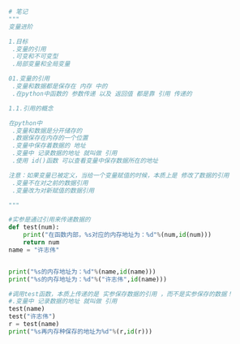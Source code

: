 
<BlogInfo title="1.引用" author="白日梦想猿" pv=0 read_times=0 pre_cost_time=0分31秒 category="语法进阶" tag_list="['语法进阶']" create_time="2020.02.15 11:12:20" update_time="2020.02.16 13:49:05" />

```python
# 笔记
"""
变量进阶

1.目标
 .变量的引用
 .可变和不可变型
 .局部变量和全局变量

01.变量的引用
 .变量和数据都是保存在 内存 中的
 .在python中函数的 参数传递 以及 返回值 都是靠 引用 传递的

1.1.引用的概念

在python中
 .变量和数据是分开储存的
 .数据保存在内存的一个位置
 .变量中保存着数据的 地址
 .变量中 记录数据的地址 就叫做 引用
 .使用 id()函数 可以查看变量中保存数据所在的地址

注意：如果变量已被定义，当给一个变量赋值的时候，本质上是 修改了数据的引用
 .变量不在对之前的数据引用
 .变量改为对新赋值的数据引用

"""

#实参是通过引用来传递数据的
def test(num):
    print("在函数内部，%s对应的内存地址为：%d"%(num,id(num)))
    return num
name = "许志伟"


print("%s的内存地址为：%d"%(name,id(name)))
print("%s的内存地址为：%d"%("许志伟",id(name)))

#调用test函数，本质上传递的是 实参保存数据的引用 ，而不是实参保存的数据！
#.变量中 记录数据的地址 就叫做 引用
test(name)
test("许志伟")
r = test(name)
print("%s再内存种保存的地址为%d"%(r,id(r)))
```

